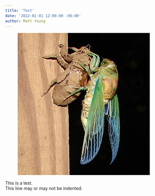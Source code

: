 ```yaml
---
title: 'Test'
date: '2022-01-01 12:00:00 -06:00'
author: Matt Young
---
```

<figure class="on-the-left-side">
<img src="/uploads/2022/Phelps_Cicada_Crop_600.jpg "alt="cicada"/>
</figure>
This is a test.
<div class="margin-left:1em">
This line may or may not be indented.
</div>
